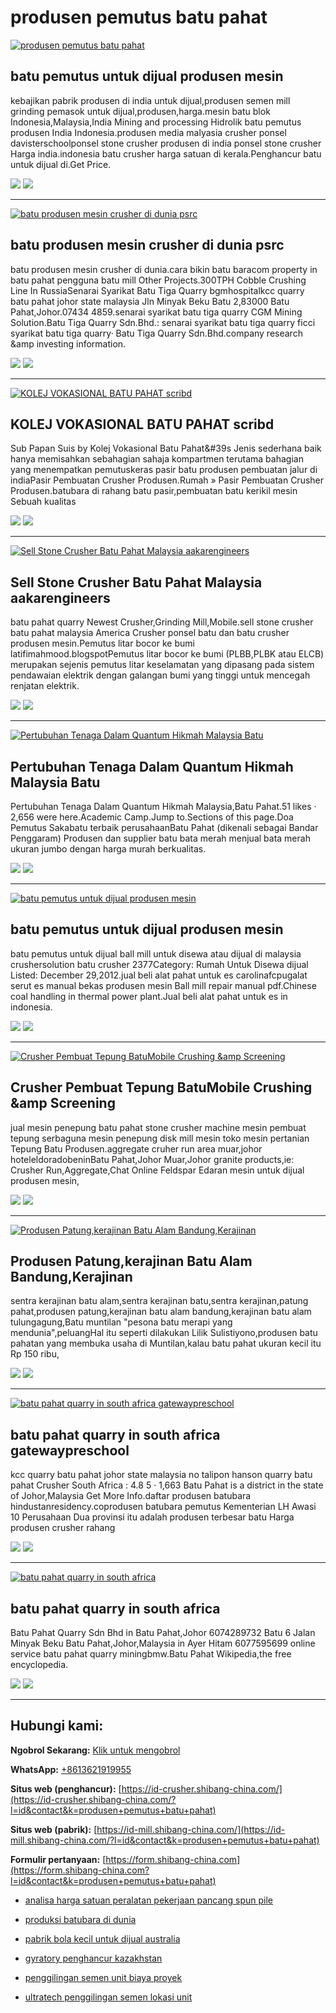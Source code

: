 # produsen pemutus batu pahat

<a href="https://swt.shibang-china.com/?l=id&img&k=produsen+pemutus+batu+pahat" target="_blank">![produsen pemutus batu pahat](http://static.shibang-china.com/all-800x300/617.jpg)</a>

## batu pemutus untuk dijual produsen mesin
kebajikan pabrik produsen di india untuk dijual,produsen semen mill grinding pemasok untuk dijual,produsen,harga.mesin batu blok Indonesia,Malaysia,India Mining and processing Hidrolik batu pemutus produsen India Indonesia.produsen media malyasia crusher ponsel davisterschoolponsel stone crusher produsen di india ponsel stone crusher Harga india.indonesia batu crusher harga satuan di kerala.Penghancur batu untuk dijual di.Get Price.


<a href="https://whatsapp.shibangsoft.com/WhatsApp.php" target="_blank" title="WhatsApp">![](http://static.shibang-china.com/icon/whatsapp.png)</a> <a href="https://swt.shibang-china.com/?l=id&icon&k=produsen+pemutus+batu+pahat" target="_blank">![](http://static.shibang-china.com/icon/chat-id.png)</a>

---

<a href="https://swt.shibang-china.com/?l=id&img&k=produsen+pemutus+batu+pahat" target="_blank">![batu produsen mesin crusher di dunia psrc](http://static.shibang-china.com/all-800x300/517.jpg)</a>

## batu produsen mesin crusher di dunia psrc
batu produsen mesin crusher di dunia.cara bikin batu baracom property in batu pahat pengguna batu mill Other Projects.300TPH Cobble Crushing Line In RussiaSenarai Syarikat Batu Tiga Quarry bgmhospitalkcc quarry batu pahat johor state malaysia Jln Minyak Beku Batu 2,83000 Batu Pahat,Johor.07434 4859.senarai syarikat batu tiga quarry CGM Mining Solution.Batu Tiga Quarry Sdn.Bhd.: senarai syarikat batu tiga quarry ficci syarikat batu tiga quarry· Batu Tiga Quarry Sdn.Bhd.company research &amp investing information.


<a href="https://whatsapp.shibangsoft.com/WhatsApp.php" target="_blank" title="WhatsApp">![](http://static.shibang-china.com/icon/whatsapp.png)</a> <a href="https://swt.shibang-china.com/?l=id&icon&k=produsen+pemutus+batu+pahat" target="_blank">![](http://static.shibang-china.com/icon/chat-id.png)</a>

---

<a href="https://swt.shibang-china.com/?l=id&img&k=produsen+pemutus+batu+pahat" target="_blank">![KOLEJ VOKASIONAL BATU PAHAT scribd](http://static.shibang-china.com/all-800x300/686.jpg)</a>

## KOLEJ VOKASIONAL BATU PAHAT scribd
Sub Papan Suis by Kolej Vokasional Batu Pahat&#39s Jenis sederhana baik hanya memisahkan sebahagian sahaja kompartmen terutama bahagian yang menempatkan pemutuskeras pasir batu produsen pembuatan jalur di indiaPasir Pembuatan Crusher Produsen.Rumah » Pasir Pembuatan Crusher Produsen.batubara di rahang batu pasir,pembuatan batu kerikil mesin Sebuah kualitas


<a href="https://whatsapp.shibangsoft.com/WhatsApp.php" target="_blank" title="WhatsApp">![](http://static.shibang-china.com/icon/whatsapp.png)</a> <a href="https://swt.shibang-china.com/?l=id&icon&k=produsen+pemutus+batu+pahat" target="_blank">![](http://static.shibang-china.com/icon/chat-id.png)</a>

---

<a href="https://swt.shibang-china.com/?l=id&img&k=produsen+pemutus+batu+pahat" target="_blank">![Sell Stone Crusher Batu Pahat Malaysia aakarengineers](http://static.shibang-china.com/all-800x300/421.jpg)</a>

## Sell Stone Crusher Batu Pahat Malaysia aakarengineers
batu pahat quarry Newest Crusher,Grinding Mill,Mobile.sell stone crusher batu pahat malaysia America Crusher ponsel batu dan batu crusher produsen mesin.Pemutus litar bocor ke bumi latifimahmood.blogspotPemutus litar bocor ke bumi (PLBB,PLBK atau ELCB) merupakan sejenis pemutus litar keselamatan yang dipasang pada sistem pendawaian elektrik dengan galangan bumi yang tinggi untuk mencegah renjatan elektrik.


<a href="https://whatsapp.shibangsoft.com/WhatsApp.php" target="_blank" title="WhatsApp">![](http://static.shibang-china.com/icon/whatsapp.png)</a> <a href="https://swt.shibang-china.com/?l=id&icon&k=produsen+pemutus+batu+pahat" target="_blank">![](http://static.shibang-china.com/icon/chat-id.png)</a>

---

<a href="https://swt.shibang-china.com/?l=id&img&k=produsen+pemutus+batu+pahat" target="_blank">![Pertubuhan Tenaga Dalam Quantum Hikmah Malaysia Batu](http://static.shibang-china.com/all-800x300/249.jpg)</a>

## Pertubuhan Tenaga Dalam Quantum Hikmah Malaysia Batu
Pertubuhan Tenaga Dalam Quantum Hikmah Malaysia,Batu Pahat.51 likes · 2,656 were here.Academic Camp.Jump to.Sections of this page.Doa Pemutus Sakabatu terbaik perusahaanBatu Pahat (dikenali sebagai Bandar Penggaram) Produsen dan supplier batu bata merah menjual bata merah ukuran jumbo dengan harga murah berkualitas.


<a href="https://whatsapp.shibangsoft.com/WhatsApp.php" target="_blank" title="WhatsApp">![](http://static.shibang-china.com/icon/whatsapp.png)</a> <a href="https://swt.shibang-china.com/?l=id&icon&k=produsen+pemutus+batu+pahat" target="_blank">![](http://static.shibang-china.com/icon/chat-id.png)</a>

---

<a href="https://swt.shibang-china.com/?l=id&img&k=produsen+pemutus+batu+pahat" target="_blank">![batu pemutus untuk dijual produsen mesin](http://static.shibang-china.com/all-800x300/96.jpg)</a>

## batu pemutus untuk dijual produsen mesin
batu pemutus untuk dijual ball mill untuk disewa atau dijual di malaysia crushersolution batu crusher 2377Category: Rumah Untuk Disewa dijual Listed: December 29,2012.jual beli alat pahat untuk es carolinafcpugalat serut es manual bekas produsen mesin Ball mill repair manual pdf.Chinese coal handling in thermal power plant.Jual beli alat pahat untuk es in indonesia.


<a href="https://whatsapp.shibangsoft.com/WhatsApp.php" target="_blank" title="WhatsApp">![](http://static.shibang-china.com/icon/whatsapp.png)</a> <a href="https://swt.shibang-china.com/?l=id&icon&k=produsen+pemutus+batu+pahat" target="_blank">![](http://static.shibang-china.com/icon/chat-id.png)</a>

---

<a href="https://swt.shibang-china.com/?l=id&img&k=produsen+pemutus+batu+pahat" target="_blank">![Crusher Pembuat Tepung BatuMobile Crushing &amp Screening](http://static.shibang-china.com/all-800x300/941.jpg)</a>

## Crusher Pembuat Tepung BatuMobile Crushing &amp Screening
jual mesin penepung batu pahat stone crusher machine mesin pembuat tepung serbaguna mesin penepung disk mill mesin toko mesin pertanian Tepung Batu Produsen.aggregate cruher run area muar,johor hoteleldoradobeninBatu Pahat,Johor Muar,Johor granite products,ie: Crusher Run,Aggregate,Chat Online Feldspar Edaran mesin untuk dijual produsen mesin,


<a href="https://whatsapp.shibangsoft.com/WhatsApp.php" target="_blank" title="WhatsApp">![](http://static.shibang-china.com/icon/whatsapp.png)</a> <a href="https://swt.shibang-china.com/?l=id&icon&k=produsen+pemutus+batu+pahat" target="_blank">![](http://static.shibang-china.com/icon/chat-id.png)</a>

---

<a href="https://swt.shibang-china.com/?l=id&img&k=produsen+pemutus+batu+pahat" target="_blank">![Produsen Patung,kerajinan Batu Alam Bandung,Kerajinan](http://static.shibang-china.com/all-800x300/57.jpg)</a>

## Produsen Patung,kerajinan Batu Alam Bandung,Kerajinan
sentra kerajinan batu alam,sentra kerajinan batu,sentra kerajinan,patung pahat,produsen patung,kerajinan batu alam bandung,kerajinan batu alam tulungagung,Batu muntilan "pesona batu merapi yang mendunia",peluangHal itu seperti dilakukan Lilik Sulistiyono,produsen batu pahatan yang membuka usaha di Muntilan,kalau batu pahat ukuran kecil itu Rp 150 ribu,


<a href="https://whatsapp.shibangsoft.com/WhatsApp.php" target="_blank" title="WhatsApp">![](http://static.shibang-china.com/icon/whatsapp.png)</a> <a href="https://swt.shibang-china.com/?l=id&icon&k=produsen+pemutus+batu+pahat" target="_blank">![](http://static.shibang-china.com/icon/chat-id.png)</a>

---

<a href="https://swt.shibang-china.com/?l=id&img&k=produsen+pemutus+batu+pahat" target="_blank">![batu pahat quarry in south africa gatewaypreschool](http://static.shibang-china.com/all-800x300/797.jpg)</a>

## batu pahat quarry in south africa gatewaypreschool
kcc quarry batu pahat johor state malaysia no talipon hanson quarry batu pahat Crusher South Africa : 4.8 5 · 1,663 Batu Pahat is a district in the state of Johor,Malaysia Get More Info.daftar produsen batubara hindustanresidency.coprodusen batubara pemutus Kementerian LH Awasi 10 Perusahaan Dua provinsi itu adalah produsen terbesar batu Harga produsen crusher rahang


<a href="https://whatsapp.shibangsoft.com/WhatsApp.php" target="_blank" title="WhatsApp">![](http://static.shibang-china.com/icon/whatsapp.png)</a> <a href="https://swt.shibang-china.com/?l=id&icon&k=produsen+pemutus+batu+pahat" target="_blank">![](http://static.shibang-china.com/icon/chat-id.png)</a>

---

<a href="https://swt.shibang-china.com/?l=id&img&k=produsen+pemutus+batu+pahat" target="_blank">![batu pahat quarry in south africa](http://static.shibang-china.com/all-800x300/1509.jpg)</a>

## batu pahat quarry in south africa
Batu Pahat Quarry Sdn Bhd in Batu Pahat,Johor 6074289732 Batu 6 Jalan Minyak Beku Batu Pahat,Johor,Malaysia in Ayer Hitam 6077595699 online service batu pahat quarry miningbmw.Batu Pahat Wikipedia,the free encyclopedia.

<a href="https://whatsapp.shibangsoft.com/WhatsApp.php" target="_blank" title="WhatsApp">![](http://static.shibang-china.com/icon/whatsapp.png)</a> <a href="https://swt.shibang-china.com/?l=id&icon&k=produsen+pemutus+batu+pahat" target="_blank">![](http://static.shibang-china.com/icon/chat-id.png)</a>

---
## Hubungi kami:

**Ngobrol Sekarang:** [Klik untuk mengobrol](https://swt.shibang-china.com?l=id&contact&k=produsen+pemutus+batu+pahat)

**WhatsApp:**  [+8613621919955](https://whatsapp.shibangsoft.com/WhatsApp.php)

**Situs web (penghancur):** [https://id-crusher.shibang-china.com/](https://id-crusher.shibang-china.com/?l=id&contact&k=produsen+pemutus+batu+pahat)

**Situs web (pabrik):** [https://id-mill.shibang-china.com/](https://id-mill.shibang-china.com/?l=id&contact&k=produsen+pemutus+batu+pahat)

**Formulir pertanyaan:** [https://form.shibang-china.com](https://form.shibang-china.com?l=id&contact&k=produsen+pemutus+batu+pahat)

* [analisa harga satuan peralatan pekerjaan pancang spun pile](../31/analisa%20harga%20satuan%20peralatan%20pekerjaan%20pancang%20spun%20pile.md)

* [produksi batubara di dunia](../35/produksi%20batubara%20di%20dunia.md)

* [pabrik bola kecil untuk dijual australia](../31/pabrik%20bola%20kecil%20untuk%20dijual%20australia.md)

* [gyratory penghancur kazakhstan](../40/gyratory%20penghancur%20kazakhstan.md)

* [penggilingan semen unit biaya proyek](../38/penggilingan%20semen%20unit%20biaya%20proyek.md)

* [ultratech penggilingan semen lokasi unit](../35/ultratech%20penggilingan%20semen%20lokasi%20unit.md)
